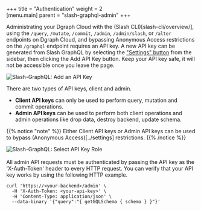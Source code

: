 +++
title = "Authentication"
weight = 2   
[menu.main]
    parent = "slash-graphql-admin"
+++

Administrating your Dgraph Cloud with the (Slash CLI)[slash-cli/overview/], using the `/query`, `/mutate`, `/commit`, `/admin`, `/admin/slash`, or `/alter` endpoints on Dgraph Cloud, and bypassing Anonymous Access restrictions on the `/graphql` endpoint requires an API key. A new API key can be generated from Slash GraphQL by selecting the ["Settings" button](https://cloud.dgraph.io/_/settings) from the sidebar, then clicking the Add API Key button. Keep your API key safe, it will not be accessible once you leave the page.

![Slash-GraphQL: Add an API Key ](/images/slash-graphql-4.png)

There are two types of API keys, client and admin.

- **Client API keys** can only be used to perform query, mutation and commit operations.
- **Admin API keys** can be used to perform both client operations and admin operations like drop data, destroy backend, update schema.

{{% notice "note" %}}
Either Client API keys or Admin API keys can be used to bypass (Anonymous Access)[../settings] restrictions.
{{% /notice %}}

![Slash-GraphQL: Select API Key Role ](/images/slash-graphql-5.png)
<br>
<br>
All admin API requests must be authenticated by passing the API key as the 'X-Auth-Token' header to every HTTP request. You can verify that your API key works by using the following HTTP example.

```
curl 'https://<your-backend>/admin' \
  -H 'X-Auth-Token: <your-api-key>' \
  -H 'Content-Type: application/json' \
  --data-binary '{"query":"{ getGQLSchema { schema } }"}'
```
